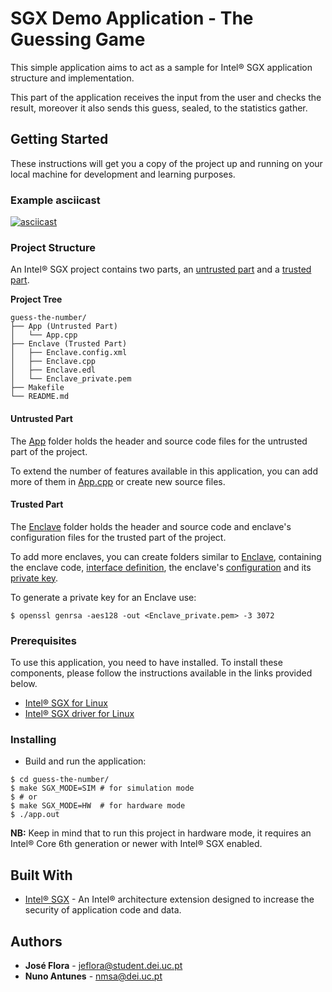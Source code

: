 # SGX Demo Application - The Guessing Game

This simple application aims to act as a sample for Intel® SGX application structure and implementation.

This part of the application receives the input from the user and checks the result, moreover it also sends this guess, sealed, to the statistics gather.

## Getting Started

These instructions will get you a copy of the project up and running on your local machine for development and learning purposes.

### Example asciicast

[![asciicast](https://asciinema.org/a/213170.svg)](https://asciinema.org/a/213170)

### Project Structure

An Intel® SGX project contains two parts, an [untrusted part](./App) and a [trusted part](./Enclave).

**Project Tree**
```
guess-the-number/
├── App (Untrusted Part)
│   └── App.cpp
├── Enclave (Trusted Part)
│   ├── Enclave.config.xml
│   ├── Enclave.cpp
│   ├── Enclave.edl
│   └── Enclave_private.pem
├── Makefile
└── README.md
```

#### Untrusted Part

The [App](./App) folder holds the header and source code files for the untrusted part of the project.

To extend the number of features available in this application, you can add more of them in [App.cpp](./App/App.cpp) or create new source files.

#### Trusted Part

The [Enclave](./Enclave) folder holds the header and source code and enclave's configuration files for the trusted part of the project.

To add more enclaves, you can create folders similar to [Enclave](./Enclave), containing the enclave code, [interface definition](./Enclave/Enclave.edl), the enclave's [configuration](./Enclave/Enclave.config.xml) and its [private key](./Enclave/Enclave_private.pem).

To generate a private key for an Enclave use:
```
$ openssl genrsa -aes128 -out <Enclave_private.pem> -3 3072
```

### Prerequisites

To use this application, you need to have installed. To install these components, please follow the instructions available in the links provided below.

* [Intel® SGX for Linux](https://github.com/intel/linux-sgx)
* [Intel® SGX driver for Linux](https://github.com/01org/linux-sgx-driver)


### Installing

* Build and run the application:

```
$ cd guess-the-number/
$ make SGX_MODE=SIM # for simulation mode
$ # or
$ make SGX_MODE=HW  # for hardware mode
$ ./app.out
```

**NB:** Keep in mind that to run this project in hardware mode, it requires an Intel® Core 6th generation or newer with Intel® SGX enabled.

## Built With

* [Intel® SGX](https://software.intel.com/en-us/sgx) - An Intel® architecture extension designed to increase the security of application code and data.

## Authors

* **José Flora**   - <jeflora@student.dei.uc.pt>
* **Nuno Antunes** - <nmsa@dei.uc.pt>
